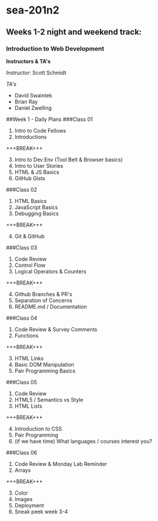 # sea-201n2
## Weeks 1-2 night and weekend track:
### Introduction to Web Development
**Instructors & TA's**

*Instructor*: Scott Schmidt

*TA's*
- David Swaintek
- Brian Ray
- Daniel Zwelling

##Week 1 - Daily Plans
###Class 01
1. Intro to Code Fellows
2. Introductions

+++BREAK+++

3. Intro to Dev Env (Tool Belt & Browser basics)
4. Intro to User Stories
5. HTML & JS Basics
6. GitHub Gists

###Class 02
1. HTML Basics
2. JavaScript Basics
3. Debugging Basics

+++BREAK+++

4. Git & GitHub

###Class 03
1. Code Review
2. Control Flow
3. Logical Operators & Counters

+++BREAK+++

4. Github Branches & PR's
5. Separation of Concerns
6. README.md / Documentation

###Class 04
1. Code Review & Survey Comments
2. Functions

+++BREAK+++

3. HTML Links
4. Basic DOM Manipulation
5. Pair Programming Basics

###Class 05
1. Code Review
2. HTML5 / Semantics vs Style
3. HTML Lists

+++BREAK+++

4. Introduction to CSS
5. Pair Programming
6. (if we have time) What languages / courses interest you?

###Class 06
1. Code Review & Monday Lab Reminder
2. Arrays

+++BREAK+++

3. Color
3. Images
4. Deployment
5. Sneak peek week 3-4
